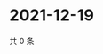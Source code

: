 # 2021-12-19

共 0 条

<!-- BEGIN WEIBO -->
<!-- 最后更新时间 Sun Dec 19 2021 01:21:14 GMT+0800 (China Standard Time) -->

<!-- END WEIBO -->
